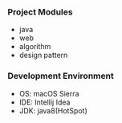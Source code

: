 ### Project Modules
- java
- web
- algorithm
- design pattern

### Development Environment
- OS: macOS Sierra
- IDE: Intellij Idea
- JDK: java8(HotSpot)